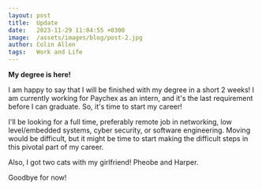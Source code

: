 ```yaml
---
layout: post
title:  Update
date:   2023-11-29 11:04:55 +0300
image:  /assets/images/blog/post-2.jpg
author: Colin Allen
tags:   Work and Life
---
```


**My degree is here!**

I am happy to say that I will be finished with my degree in a short 2 weeks!  I am currently working for Paychex as
an intern, and it's the last requirement before I can graduate.  So, it's time to start my career!

I'll be looking for a full time, preferably remote job in networking, low level/embedded systems, cyber security,
or software engineering.  Moving would be difficult, but it might be time to start making the difficult steps in 
this pivotal part of my career.  

Also, I got two cats with my girlfriend!  Pheobe and Harper.  

Goodbye for now!